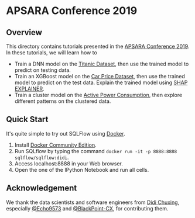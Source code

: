 # APSARA Conference 2019

## Overview

This directory contains tutorials presented in the [APSARA Conference 2019](https://www.alibabacloud.com/apsara-conference-2019). In these tutorials, we will learn how to

- Train a DNN model on the [Titanic Dataset](https://www.kaggle.com/c/titanic), then use the trained model to predict on testing data.
- Train an XGBoost model on the [Car Price Dataset](https://www.kaggle.com/c/titanic), then use the trained model to predict on the test data. Explain the trained model using [SHAP EXPLAINER](https://github.com/slundberg/shap).
- Train a cluster model on the [Active Power Consumption](https://www.kaggle.com/uciml/electric-power-consumption-data-set), then explore different patterns on the clustered data.

## Quick Start

It's quite simple to try out SQLFlow using [Docker](https://docs.docker.com/).

1. Install [Docker Community Edition](https://docs.docker.com/install/).
2. Run SQLflow by typing the command `docker run -it -p 8888:8888 sqlflow/sqlflow:didi`.
3. Access localhost:8888 in your Web browser.
4. Open the one of the IPython Notebook and run all cells.

## Acknowledgement

We thank the data scientists and software engineers from [Didi Chuxing](https://www.didiglobal.com/), especially [@Echo9573](https://github.com/Echo9573) and [@BlackPoint-CX](https://github.com/BlackPoint-CX), for contributing them.
